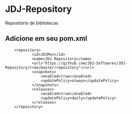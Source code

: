 # JDJ-Repository
Repositório de bibliotecas

## Adicione em seu pom.xml
        <repository>
                <id>JDJMvn</id>
                <name>JDJ Repository</name>
                <url>"https://github.com/JDJ-Softwares/JDJ-Repository/tree/master/repository"</url>
                <snapshots>
                    <enabled>true</enabled>
                    <updatePolicy>always</updatePolicy>
                </snapshots>
                <releases>
                    <enabled>true</enabled>
                    <updatePolicy>daily</updatePolicy>
                </releases>
        </repository>
